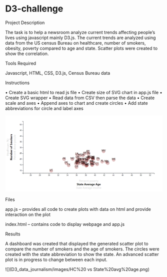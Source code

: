 # D3-challenge

Project Description

The task is to help a newsroom analyze current trends affecting people’s lives using javascript mainly D3.js. The current trends 
are analyzed using data from the US census Bureau on healthcare, number of smokers, obesity, poverty compared to age and state. Scatter 
plots were created to show the correlation.

Tools Required

Javascript, 
HTML, 
CSS, 
D3.js, 
Census Bureau data

Instructions

• Create a basic html to read js file
• Create size of SVG chart in app.js file
• Create SVG wrapper
• Read data from CSV then parse the data
• Create scale and axes 
• Append axes to chart and create circles
• Add state abbreviations for circle and label axes

![](D3_data_journalism/images/Smokers%20vs%20age.png)

Files

app.js – provides all code to create plots with data on html and provide interaction on the plot

index.html – contains code to display webpage and app.js

Results

A dashboard was created that displayed the generated scatter plot to compare the number of smokers and the age of smokers. The 
circles were created with the state abbreviation to show the state. An advanced scatter plot is in progress to change between each input.

![](D3_data_journalism/images/HC%20 vs State%20avg%20age.png)

